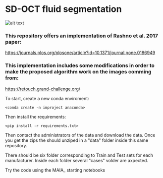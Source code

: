 # SD-OCT fluid segmentation

![alt text](https://github.com/joaco18/rashno-2017-fluid-oct/blob/main/summary.png)
### This repository offers an implementation of Rashno et al. 2017 paper:

https://journals.plos.org/plosone/article?id=10.1371/journal.pone.0186949

### This implementation includes some modifications in order to make the proposed algorithm work on the images comming from:

https://retouch.grand-challenge.org/



To start, create a new conda enviroment:

    <conda create -n improject anaconda>

Then install the requirements:

    <pip install -r requirements.txt>

Then contact the administrators of the data and download the data. Once you get the zips the should unziped in a "data" folder inside this same repository.

There should be six folder corresponding to Train and Test sets for each manufacturer. Inside each folder several "cases" volder are axpected.

Try the code using the MAIA_ starting notebooks

